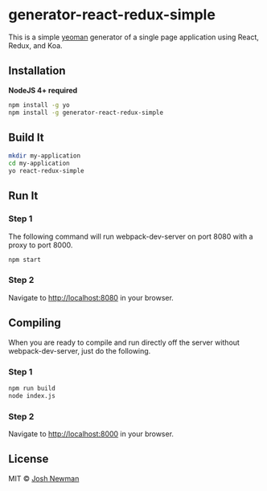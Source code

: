 # generator-react-redux-simple

This is a simple [yeoman](http://yeoman.io) generator of a single page application using React, Redux, and Koa.

## Installation

**NodeJS 4+ required**

```bash
npm install -g yo
npm install -g generator-react-redux-simple
```

## Build It

```bash
mkdir my-application
cd my-application
yo react-redux-simple
```

## Run It

### Step 1
The following command will run webpack-dev-server on port 8080 with a proxy to port 8000.
```bash
npm start
```

### Step 2

Navigate to [http://localhost:8080](http://localhost:8080) in your browser.

## Compiling

When you are ready to compile and run directly off the server without webpack-dev-server, just do the following.

### Step 1
```bash
npm run build
node index.js
```

### Step 2

Navigate to [http://localhost:8000](http://localhost:8000) in your browser.

## License

MIT © [Josh Newman]()


[npm-image]: https://badge.fury.io/js/generator-react-test.svg
[npm-url]: https://npmjs.org/package/generator-react-test
[travis-image]: https://travis-ci.org/technicallyjosh/generator-react-test.svg?branch=master
[travis-url]: https://travis-ci.org/technicallyjosh/generator-react-test
[daviddm-image]: https://david-dm.org/technicallyjosh/generator-react-test.svg?theme=shields.io
[daviddm-url]: https://david-dm.org/technicallyjosh/generator-react-test
